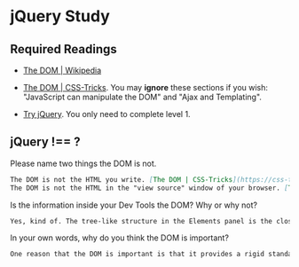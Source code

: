 # jQuery Study

## Required Readings

-   [The DOM | Wikipedia](https://en.wikipedia.org/wiki/Document_Object_Model)

-   [The DOM | CSS-Tricks](https://css-tricks.com/dom/). You may **ignore**
    these sections if you wish: "JavaScript can manipulate the DOM" and "Ajax
    and Templating".

-   [Try jQuery](http://try.jquery.com/). You only need to complete level 1.

## jQuery !== ?

Please name two things the DOM is not.

```md
The DOM is not the HTML you write. [The DOM | CSS-Tricks](https://css-tricks.com/dom/)
The DOM is not the HTML in the "view source" window of your browser. [The DOM | CSS-Tricks](https://css-tricks.com/dom/)
```

Is the information inside your Dev Tools the DOM? Why or why not?

```md
Yes, kind of. The tree-like structure in the Elements panel is the closest representation of the DOM since it is the current view after the browser has fixed any errors and after any javascript may have changed the DOM. [The DOM | CSS-Tricks](https://css-tricks.com/dom/)
```

In your own words, why do you think the DOM is important?

```md
One reason that the DOM is important is that it provides a rigid standard and model for HTML and XML documents. It also provides a means, via its manipulation through, say, JavaScript, to implement client-side interactivity. [Wikipedia](https://en.wikipedia.org/wiki/Document_Object_Model) [Stack Overflow](http://stackoverflow.com/questions/4976344/what-is-dom-summary-and-importance)
```
